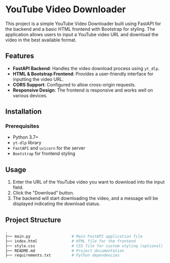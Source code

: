 # YouTube Video Downloader

This project is a simple YouTube Video Downloader built using FastAPI for the backend and a basic HTML frontend with Bootstrap for styling. The application allows users to input a YouTube video URL and download the video in the best available format.

## Features

- **FastAPI Backend**: Handles the video download process using `yt_dlp`.
- **HTML & Bootstrap Frontend**: Provides a user-friendly interface for inputting the video URL.
- **CORS Support**: Configured to allow cross-origin requests.
- **Responsive Design**: The frontend is responsive and works well on various devices.

## Installation

### Prerequisites

- Python 3.7+
- `yt-dlp` library
- `FastAPI` and `uvicorn` for the server
- `Bootstrap` for frontend styling


## Usage

1. Enter the URL of the YouTube video you want to download into the input field.
2. Click the "Download" button.
3. The backend will start downloading the video, and a message will be displayed indicating the download status.

## Project Structure

```bash
.
├── main.py                  # Main FastAPI application file
├── index.html               # HTML file for the frontend
├── style.css                # CSS file for custom styling (optional)
├── README.md                # Project documentation
├── requirements.txt         # Python dependencies

